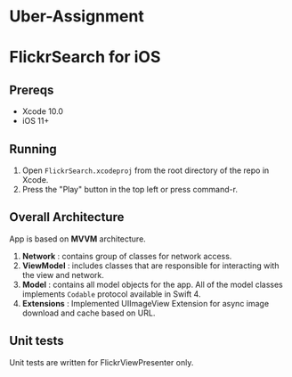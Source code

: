 # Uber-Assignment

# FlickrSearch for iOS

## Prereqs

- Xcode 10.0
- iOS 11+

## Running

1. Open `FlickrSearch.xcodeproj` from the root directory of the repo in Xcode.
2. Press the "Play" button in the top left or press command-r.

## Overall Architecture 

App is based on **MVVM** architecture. 

1. **Network** : contains group of classes for network access.
2. **ViewModel** : includes classes that are responsible for interacting with the view and network.
3. **Model** : contains all model objects for the app. All of the model classes implements `Codable` protocol available in Swift 4.
4. **Extensions** : Implemented UIImageView Extension for async image download and cache based on URL.

## Unit tests

Unit tests are written for FlickrViewPresenter only.
